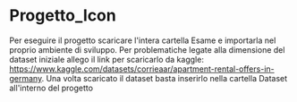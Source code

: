 # Progetto_Icon
Per eseguire il progetto scaricare l'intera cartella Esame e importarla nel proprio ambiente di sviluppo.
Per problematiche legate alla dimensione del dataset iniziale allego il link per scaricarlo da kaggle: https://www.kaggle.com/datasets/corrieaar/apartment-rental-offers-in-germany.
Una volta scaricato il dataset basta inserirlo nella cartella Dataset all'interno del progetto
